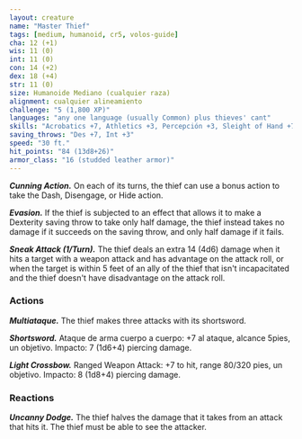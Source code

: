 ```yaml
---
layout: creature
name: "Master Thief"
tags: [medium, humanoid, cr5, volos-guide]
cha: 12 (+1)
wis: 11 (0)
int: 11 (0)
con: 14 (+2)
dex: 18 (+4)
str: 11 (0)
size: Humanoide Mediano (cualquier raza)
alignment: cualquier alineamiento
challenge: "5 (1,800 XP)"
languages: "any one language (usually Common) plus thieves' cant"
skills: "Acrobatics +7, Athletics +3, Percepción +3, Sleight of Hand +7, Sigilo +7"
saving_throws: "Des +7, Int +3"
speed: "30 ft."
hit_points: "84 (13d8+26)"
armor_class: "16 (studded leather armor)"
---
```


***Cunning Action.*** On each of its turns, the thief can use a bonus action to take the Dash, Disengage, or Hide action.

***Evasion.*** If the thief is subjected to an effect that allows it to make a Dexterity saving throw to take only half damage, the thief instead takes no damage if it succeeds on the saving throw, and only half damage if it fails.

***Sneak Attack (1/Turn).*** The thief deals an extra 14 (4d6) damage when it hits a target with a weapon attack and has advantage on the attack roll, or when the target is within 5 feet of an ally of the thief that isn't incapacitated and the thief doesn't have disadvantage on the attack roll.

### Actions

***Multiataque.*** The thief makes three attacks with its shortsword.

***Shortsword.*** Ataque de arma cuerpo a cuerpo: +7 al ataque, alcance 5pies, un objetivo. Impacto: 7 (1d6+4) piercing damage.

***Light Crossbow.*** Ranged Weapon Attack: +7 to hit, range 80/320 pies, un objetivo. Impacto: 8 (1d8+4) piercing damage.

### Reactions

***Uncanny Dodge.*** The thief halves the damage that it takes from an attack that hits it. The thief must be able to see the attacker.